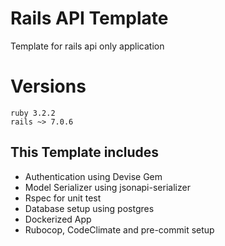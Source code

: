 # Rails API Template

Template for rails api only application

# Versions

```
ruby 3.2.2
rails ~> 7.0.6
```

## This Template includes
- Authentication using Devise Gem
- Model Serializer using jsonapi-serializer
- Rspec for unit test
- Database setup using postgres
- Dockerized App
- Rubocop, CodeClimate and pre-commit setup

